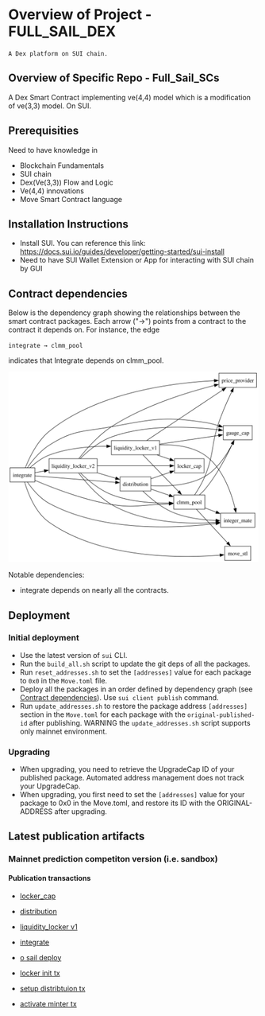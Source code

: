 # Overview of Project - FULL_SAIL_DEX

    A Dex platform on SUI chain.

## Overview of Specific Repo - Full_Sail_SCs

A Dex Smart Contract implementing ve(4,4) model which is a modification of ve(3,3) model. On SUI.

## Prerequisities

Need to have knowledge in
- Blockchain Fundamentals
- SUI chain
- Dex(Ve(3,3)) Flow and Logic
- Ve(4,4) innovations
- Move Smart Contract language

## Installation Instructions

- Install SUI. You can reference this link: https://docs.sui.io/guides/developer/getting-started/sui-install
- Need to have SUI Wallet Extension or App for interacting with SUI chain by GUI

## Contract dependencies

Below is the dependency graph showing the relationships between the smart contract packages. Each arrow ("→") points from a contract to the contract it depends on. For instance, the edge

`integrate → clmm_pool`

indicates that Integrate depends on clmm_pool.

![Dependency Graph](dependency_graph.svg)

Notable dependencies:
- integrate depends on nearly all the contracts.

## Deployment

### Initial deployment
- Use the latest version of `sui` CLI.
- Run the `build_all.sh` script to update the git deps of all the packages.
- Run `reset_addresses.sh` to set the `[addresses]` value for each package to `0x0` in the `Move.toml` file.
- Deploy all the packages in an order defined by dependency graph (see [Contract dependencies](#contract-dependencies)). 
Use `sui client publish` command.
- Run `update_addresses.sh` to restore the package address `[addresses]` section in the `Move.toml` for each package with the `original-published-id` after publishing. WARNING the `update_addresses.sh` script supports only mainnet environment.

### Upgrading
- When upgrading, you need to retrieve the UpgradeCap ID of your published package. Automated address management does not track your UpgradeCap.
- When upgrading, you first need to set the `[addresses]` value for your package to 0x0 in the Move.toml, and restore its ID with the ORIGINAL-ADDRESS after upgrading.

## Latest publication artifacts

### Mainnet prediction competiton version (i.e. sandbox)

#### Publication transactions

- [locker_cap](https://suivision.xyz/txblock/ATcfkAx4mwjCqio1Zze3TTdd7we5RfSVoMqcSwpCmmRv)
- [distribution](https://suivision.xyz/txblock/9JKTDgzh8pNEWbWTW7arR8UMKGA5kFUktSjRTiue3kRx)
- [liquidity_locker v1](https://suivision.xyz/txblock/9XCGWQMBmxQuRMc6YUviaCdGtj8dncd8RgYpN3jo2pVT)
- [integrate](https://suivision.xyz/txblock/HVFVRCuqXBS2tGxDKSNwBAJRbn4wVHZmBQ7EzYL4dZP7)

- [o sail deploy](https://suivision.xyz/txblock/E5WBdzN9ogWpThLjZkckfy7BhgirnobmaBEcL6qEqo9h)

- [locker init tx](https://suivision.xyz/txblock/8MoCvWRhPQKGVE1nUVGSqkZPcAT4tbes3hoYmVwuJhpT)
- [setup distribtuion tx](https://suivision.xyz/txblock/9CnQMkTQAJ33abKwLjScApBiwxPc3TG9W8oDQBo4X44G)
- [activate minter tx](https://suivision.xyz/txblock/GHNjuit1CaTUeDyEjHvmeB7z6byV3mq3DK55sXKs3SHc)
